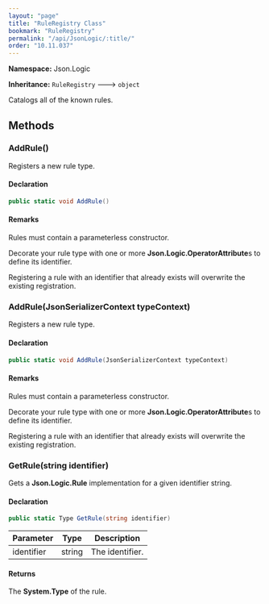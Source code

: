```yaml
---
layout: "page"
title: "RuleRegistry Class"
bookmark: "RuleRegistry"
permalink: "/api/JsonLogic/:title/"
order: "10.11.037"
---
```

**Namespace:** Json.Logic

**Inheritance:**
`RuleRegistry`
 🡒 
`object`

Catalogs all of the known rules.

## Methods

### AddRule()

Registers a new rule type.

#### Declaration

```c#
public static void AddRule()
```


#### Remarks

Rules must contain a parameterless constructor.
            
Decorate your rule type with one or more **Json.Logic.OperatorAttribute**s to
define its identifier.
            
Registering a rule with an identifier that already exists will overwrite the
existing registration.

### AddRule(JsonSerializerContext typeContext)

Registers a new rule type.

#### Declaration

```c#
public static void AddRule(JsonSerializerContext typeContext)
```


#### Remarks

Rules must contain a parameterless constructor.
            
Decorate your rule type with one or more **Json.Logic.OperatorAttribute**s to
define its identifier.
            
Registering a rule with an identifier that already exists will overwrite the
existing registration.

### GetRule(string identifier)

Gets a **Json.Logic.Rule** implementation for a given identifier string.

#### Declaration

```c#
public static Type GetRule(string identifier)
```

| Parameter | Type | Description |
|---|---|---|
| identifier | string | The identifier. |


#### Returns

The **System.Type** of the rule.

